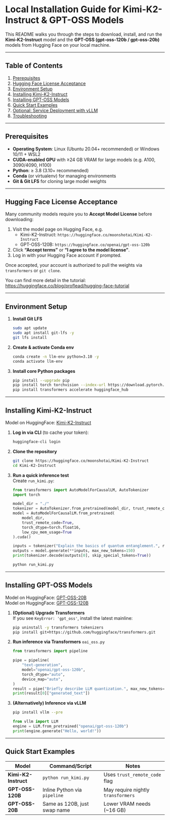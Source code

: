 # Local Installation Guide for Kimi-K2-Instruct & GPT-OSS Models

This README walks you through the steps to download, install, and run the **Kimi-K2-Instruct** model and the **GPT-OSS (gpt-oss-120b / gpt-oss-20b)** models from Hugging Face on your local machine.

---

## Table of Contents

1. [Prerequisites](#prerequisites)  
2. [Hugging Face License Acceptance](#hugging-face-license-acceptance)  
3. [Environment Setup](#environment-setup)  
4. [Installing Kimi-K2-Instruct](#installing-kimi-k2-instruct)  
5. [Installing GPT-OSS Models](#installing-gpt-oss-models)  
6. [Quick Start Examples](#quick-start-examples)  
7. [Optional: Service Deployment with vLLM](#optional-service-deployment-with-vllm)  
8. [Troubleshooting](#troubleshooting)  

---

## Prerequisites

- **Operating System**: Linux (Ubuntu 20.04+ recommended) or Windows 10/11 + WSL2  
- **CUDA-enabled GPU** with ≥24 GB VRAM for large models (e.g. A100, 3090/4090, H100)  
- **Python**: ≥ 3.8 (3.10+ recommended)  
- **Conda** (or virtualenv) for managing environments  
- **Git & Git LFS** for cloning large model weights  

---

## Hugging Face License Acceptance

Many community models require you to **Accept Model License** before downloading:

1. Visit the model page on Hugging Face, e.g.  
   - Kimi-K2-Instruct: `https://huggingface.co/moonshotai/Kimi-K2-Instruct`  
   - GPT-OSS-120B: `https://huggingface.co/openai/gpt-oss-120b`  
2. Click **“Accept terms”** or **“I agree to the model license”**.  
3. Log in with your Hugging Face account if prompted.  

Once accepted, your account is authorized to pull the weights via `transformers` or `git clone`.  

You can find more detail in the tutorial:  
https://huggingface.co/blog/proflead/hugging-face-tutorial 

---

## Environment Setup

1. **Install Git LFS**  
    ```bash
    sudo apt update
    sudo apt install git-lfs -y
    git lfs install
    ```

2. **Create & activate Conda env**  
    ```bash
    conda create -n llm-env python=3.10 -y
    conda activate llm-env
    ```

3. **Install core Python packages**  
    ```bash
    pip install --upgrade pip
    pip install torch torchvision --index-url https://download.pytorch.org/whl/cu121
    pip install transformers accelerate huggingface_hub
    ```

---

## Installing Kimi-K2-Instruct  
Model on HuggingFace: [Kimi-K2-Instruct](https://huggingface.co/moonshotai/Kimi-K2-Instruct)  

1. **Log in via CLI** (to cache your token):  
    ```bash
    huggingface-cli login
    ```

2. **Clone the repository**  
    ```bash
    git clone https://huggingface.co/moonshotai/Kimi-K2-Instruct
    cd Kimi-K2-Instruct
    ```

3. **Run a quick inference test**  
    Create `run_kimi.py`:
    ```python
    from transformers import AutoModelForCausalLM, AutoTokenizer
    import torch

    model_dir = "./"
    tokenizer = AutoTokenizer.from_pretrained(model_dir, trust_remote_code=True)
    model = AutoModelForCausalLM.from_pretrained(
        model_dir,
        trust_remote_code=True,
        torch_dtype=torch.float16,
        low_cpu_mem_usage=True
    ).cuda()

    inputs = tokenizer("Explain the basics of quantum entanglement.", return_tensors="pt").to("cuda")
    outputs = model.generate(**inputs, max_new_tokens=150)
    print(tokenizer.decode(outputs[0], skip_special_tokens=True))
    ```

    ```bash
    python run_kimi.py
    ```

---

## Installing GPT-OSS Models
Model on HuggingFace: [GPT-OSS-20B](https://huggingface.co/openai/gpt-oss-20b)  
Model on HuggingFace: [GPT-OSS-120B](https://huggingface.co/openai/gpt-oss-120b)  

1. **(Optional) Upgrade Transformers**  
    If you see `KeyError: 'gpt_oss'`, install the latest mainline:  
    ```bash
    pip uninstall -y transformers tokenizers
    pip install git+https://github.com/huggingface/transformers.git
    ```

2. **Run inference via Transformers**  `oai_oss.py`   
    ```python
    from transformers import pipeline

    pipe = pipeline(
        "text-generation",
        model="openai/gpt-oss-120b",
        torch_dtype="auto",
        device_map="auto",
    )
    result = pipe("Briefly describe LLM quantization.", max_new_tokens=100)
    print(result[0]["generated_text"])
    ```

3. **(Alternatively) Inference via vLLM**  
    ```bash
    pip install vllm --pre
    ```
    ```python
    from vllm import LLM
    engine = LLM.from_pretrained("openai/gpt-oss-120b")
    print(engine.generate("Hello, world!"))
    ```

---

## Quick Start Examples

| Model               | Command/Script               | Notes                         |
|---------------------|------------------------------|-------------------------------|
| **Kimi-K2-Instruct**| `python run_kimi.py`         | Uses `trust_remote_code` flag |
| **GPT-OSS-120B**    | Inline Python via `pipeline` | May require nightly `transformers` |
| **GPT-OSS-20B**     | Same as 120B, just swap name | Lower VRAM needs (~16 GB)     |

<!-- --- -->

<!-- ## Optional: Service Deployment with vLLM -->

<!-- Expose an OpenAI-compatible HTTP API: -->

<!-- ```bash -->
<!-- pip install vllm --pre -->
<!-- python3 -m vllm.entrypoints.openai.api_server \ -->
<!--    --model moonshotai/Kimi-K2-Instruct \ -->
<!--    --host 0.0.0.0 --port 8000 -->

